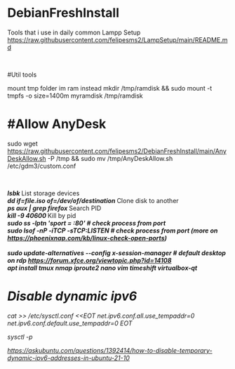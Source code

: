 # DebianFreshInstall
Tools that i use in daily common
Lampp Setup
https://raw.githubusercontent.com/felipesms2/LampSetup/main/README.md

<br>

#Util tools

mount tmp folder im ram instead
  mkdir /tmp/ramdisk  &&  sudo mount -t tmpfs -o size=1400m myramdisk /tmp/ramdisk
  
# #Allow AnyDesk

sudo wget https://raw.githubusercontent.com/felipesms2/DebianFreshInstall/main/AnyDeskAllow.sh -P /tmp && sudo mv /tmp/AnyDeskAllow.sh /etc/gdm3/custom.conf

<br>

<b><i> lsbk </b></i> List storage devices <br>
<b><i> dd if=file.iso of=/dev/of/destination </b></i> Clone disk to another <br>
<b><i> ps aux | grep firefox </b></i> Search PID <br>
<b><i> kill -9 40600 </b></i> Kill by pid <br>
<b><i> sudo ss -lptn 'sport = :80' # check process from port  <br>
<b><i> sudo lsof -nP -iTCP -sTCP:LISTEN # check process from port (more on https://phoenixnap.com/kb/linux-check-open-ports)  <br>
<br><i>sudo update-alternatives --config x-session-manager # default desktop on rdp https://forum.xfce.org/viewtopic.php?id=14108<i></b>
<br><i>apt install tmux nmap iproute2 nano vim timeshift virtualbox-qt<i></b>


# Disable dynamic ipv6

cat >> /etc/sysctl.conf <<EOT
net.ipv6.conf.all.use_tempaddr=0
net.ipv6.conf.default.use_tempaddr=0
EOT

sysctl -p

https://askubuntu.com/questions/1392414/how-to-disable-temporary-dynamic-ipv6-addresses-in-ubuntu-21-10

























  





